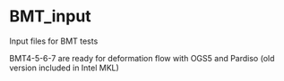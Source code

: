 # BMT_input
Input files for BMT tests

BMT4-5-6-7 are ready for deformation flow with OGS5 and Pardiso (old version included in Intel MKL)
